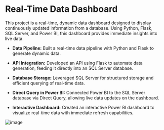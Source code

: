 # Real-Time Data Dashboard

This project is a real-time, dynamic data dashboard designed to display continuously updated information from a database. Using Python, Flask, SQL Server, and Power BI, this dashboard provides immediate insights into live data.

- **Data Pipeline:** Built a real-time data pipeline with Python and Flask to generate dynamic data.

- **API Integration:** Developed an API using Flask to automate data generation, feeding it directly into an SQL Server database.

- **Database Storage:** Leveraged SQL Server for structured storage and efficient querying of real-time data.

- **Direct Query in Power BI:** Connected Power BI to the SQL Server database via Direct Query, allowing live data updates on the dashboard.

- **Interactive Dashboard:** Created an interactive Power BI dashboard to visualize real-time data with immediate refresh capabilities.



![image](https://github.com/user-attachments/assets/71943ca5-f5a1-4ec9-bb1d-d11972290321)
